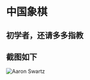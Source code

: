 # 中国象棋
## 初学者，还请多多指教
## 截图如下
![Aaron Swartz](https://raw.githubusercontent.com/wuthon/CN-Chess/master/%E6%88%AA%E5%9B%BE.png)

